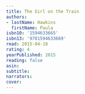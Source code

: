 ```yaml
---
title: The Girl on the Train
authors:
- lastName: Hawkins
  firstName: Paula
isbn10: '1594633665'
isbn13: '9781594633669'
read: 2015-04-18
rating: 4
yearPublished: 2015
reading: false
asin:
subtitle:
narrators:
cover:
---
```

